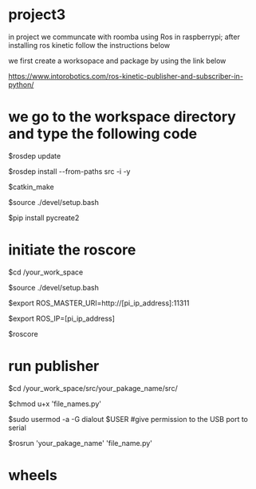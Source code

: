 # project3

in project we communcate with roomba using Ros in raspberrypi; after installing ros kinetic follow the instructions below

we first create a worksopace and package by using the link below 

https://www.intorobotics.com/ros-kinetic-publisher-and-subscriber-in-python/

# we go to the workspace directory and type the following code

$rosdep update

$rosdep install --from-paths src -i -y

$catkin_make

$source ./devel/setup.bash

$pip install pycreate2

# initiate the roscore

$cd /your_work_space

$source ./devel/setup.bash

$export ROS_MASTER_URI=http://[pi_ip_address]:11311

$export ROS_IP=[pi_ip_address]

$roscore

# run publisher

$cd /your_work_space/src/your_pakage_name/src/

$chmod u+x 'file_names.py'

$sudo usermod -a -G dialout $USER  #give permission to the USB port to serial

$rosrun 'your_pakage_name' 'file_name.py'

# wheels
